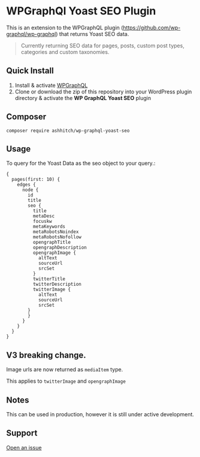 # WPGraphQl Yoast SEO Plugin

This is an extension to the WPGraphQL plugin (https://github.com/wp-graphql/wp-graphql) that returns Yoast SEO data.

> Currently returning SEO data for pages, posts, custom post types, categories and custom taxonomies.

## Quick Install

1. Install & activate [WPGraphQL](https://www.wpgraphql.com/)
2. Clone or download the zip of this repository into your WordPress plugin directory & activate the **WP GraphQL Yoast SEO** plugin

## Composer

```
composer require ashhitch/wp-graphql-yoast-seo
```

## Usage

To query for the Yoast Data as the seo object to your query.:

```
{
  pages(first: 10) {
    edges {
      node {
        id
        title
        seo {
          title
          metaDesc
          focuskw
          metaKeywords
          metaRobotsNoindex
          metaRobotsNofollow
          opengraphTitle
          opengraphDescription
          opengraphImage {
            altText
            sourceUrl
            srcSet
          }
          twitterTitle
          twitterDescription
          twitterImage {
            altText
            sourceUrl
            srcSet
        }
        }
      }
    }
  }
}

```

## V3 breaking change.

Image urls are now returned as `mediaItem` type.

This applies to `twitterImage` and `opengraphImage`

## Notes

This can be used in production, however it is still under active development.

## Support

[Open an issue](https://github.com/ashhitch/wp-graphql-yoast-seo/issues)
